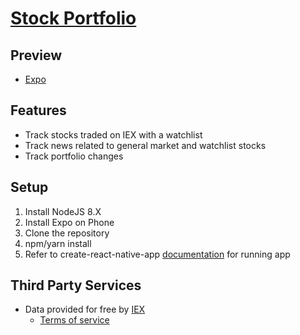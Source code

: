 # [Stock Portfolio](https://play.google.com/store/apps/details?id=io.github.t73liu.portfolio)

## Preview

- [Expo](https://expo.io/@t73liu/portfolio)

## Features

- Track stocks traded on IEX with a watchlist
- Track news related to general market and watchlist stocks
- Track portfolio changes

## Setup

1. Install NodeJS 8.X
2. Install Expo on Phone
3. Clone the repository
4. npm/yarn install
5. Refer to create-react-native-app [documentation](CRNA.md) for running app 

## Third Party Services

- Data provided for free by [IEX](https://iextrading.com/developer/)
    - [Terms of service](https://iextrading.com/api-exhibit-a/)
